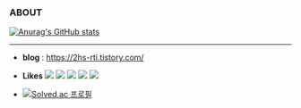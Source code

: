 
### ABOUT

[![Anurag's GitHub stats](https://github-readme-stats.vercel.app/api?username=hsh5206)](https://github.com/hsh5206/github-readme-stats)

___
+ __blog__ : https://2hs-rti.tistory.com/

+ __Likes__
  <img src="https://img.shields.io/badge/Python-3776AB?style=flat-square&logo=Python&logoColor=white"/> <img src="https://img.shields.io/badge/JavaScript-F7DF1E?style=flat-square&logo=JavaScript&logoColor=white"/> <img src="https://img.shields.io/badge/TypeScript-3178C6?style=flat-square&logo=TypeScript&logoColor=white"/> <img src="https://img.shields.io/badge/React-61DAFB?style=flat-square&logo=React&logoColor=white"/> <img src="https://img.shields.io/badge/NodeJS-339933?style=flat-square&logo=Node.js&logoColor=white"/>
+ [![Solved.ac
프로필](http://mazassumnida.wtf/api/mini/generate_badge?boj=hsh5206)](https://solved.ac/hsh5206)

<!--
**hsh5206/hsh5206** is a ✨ _special_ ✨ repository because its `README.md` (this file) appears on your GitHub profile.

Here are some ideas to get you started:

- 🔭 I’m currently working on ...
- 🌱 I’m currently learning ...
- 👯 I’m looking to collaborate on ...
- 🤔 I’m looking for help with ...
- 💬 Ask me about ...
- 📫 How to reach me: ...
- 😄 Pronouns: ...
- ⚡ Fun fact: ...
-->

